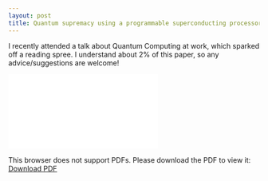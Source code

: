 ```yaml
---
layout: post
title: Quantum supremacy using a programmable superconducting processor (by Google IO, in Nature)
---
```


I recently attended a talk about Quantum Computing at work, which sparked off a reading spree. I understand about 2% of this paper, so any advice/suggestions are welcome!

<object data="{{ site.baseurl }}/static/qu-supremacy.pdf" type="application/pdf" width="700px" height="700px">
    <embed src="{{ site.baseurl }}/static/qu-supremacy.pdf">
        <p>This browser does not support PDFs. Please download the PDF to view it: <a href="{{ site.baseurl }}/static/qu-supremacy.pdf">Download PDF</a></p>
    </embed>
</object>
